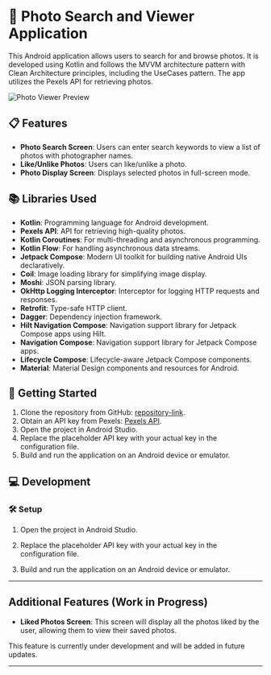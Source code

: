 # 🌄 Photo Search and Viewer Application

This Android application allows users to search for and browse photos. It is developed using Kotlin and follows the MVVM architecture pattern with Clean Architecture principles, including the UseCases pattern. The app utilizes the Pexels API for retrieving photos.

![Photo Viewer Preview](https://github.com/jerichomagallanes/PhotoViewer/assets/56428317/2ab4612e-4b89-4d89-8ca0-dbfc44c0207e)

## 📋 Features

- **Photo Search Screen**: Users can enter search keywords to view a list of photos with photographer names.
- **Like/Unlike Photos**: Users can like/unlike a photo.
- **Photo Display Screen**: Displays selected photos in full-screen mode.

## 📚 Libraries Used

- **Kotlin**: Programming language for Android development.
- **Pexels API**: API for retrieving high-quality photos.
- **Kotlin Coroutines**: For multi-threading and asynchronous programming.
- **Kotlin Flow**: For handling asynchronous data streams.
- **Jetpack Compose**: Modern UI toolkit for building native Android UIs declaratively.
- **Coil**: Image loading library for simplifying image display.
- **Moshi**: JSON parsing library.
- **OkHttp Logging Interceptor**: Interceptor for logging HTTP requests and responses.
- **Retrofit**: Type-safe HTTP client.
- **Dagger**: Dependency injection framework.
- **Hilt Navigation Compose**: Navigation support library for Jetpack Compose apps using Hilt.
- **Navigation Compose**: Navigation support library for Jetpack Compose apps.
- **Lifecycle Compose**: Lifecycle-aware Jetpack Compose components.
- **Material**: Material Design components and resources for Android.

## 🚀 Getting Started

1. Clone the repository from GitHub: [repository-link](https://github.com/jerichomagallanes/PhotoViewer.git).
2. Obtain an API key from Pexels: [Pexels API](https://www.pexels.com/api/documentation/).
3. Open the project in Android Studio.
4. Replace the placeholder API key with your actual key in the configuration file.
5. Build and run the application on an Android device or emulator.

## 💻 Development

### 🛠️ Setup

1. Open the project in Android Studio.

2. Replace the placeholder API key with your actual key in the configuration file.

3. Build and run the application on an Android device or emulator.

---

## Additional Features (Work in Progress)

- **Liked Photos Screen**: This screen will display all the photos liked by the user, allowing them to view their saved photos.

This feature is currently under development and will be added in future updates.

---

